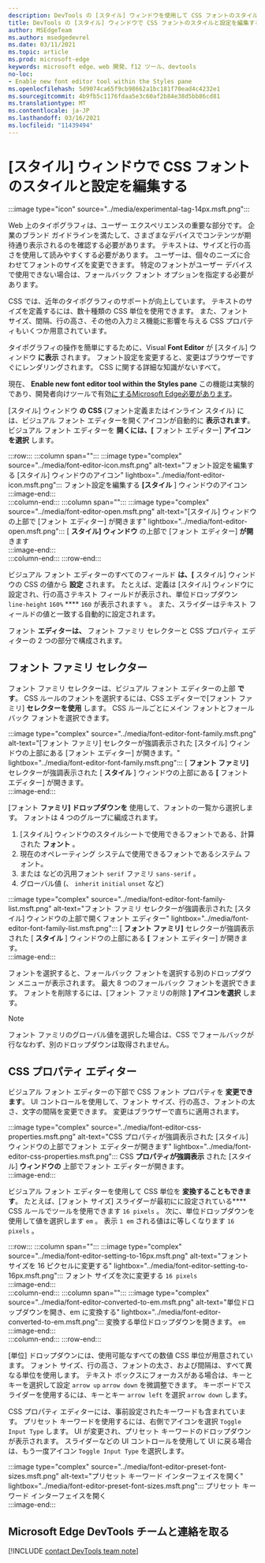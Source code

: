 ```yaml
---
description: DevTools の [スタイル] ウィンドウを使用して CSS フォントのスタイルと設定をMicrosoft Edgeします。
title: DevTools の [スタイル] ウィンドウで CSS フォントのスタイルと設定を編集する
author: MSEdgeTeam
ms.author: msedgedevrel
ms.date: 03/11/2021
ms.topic: article
ms.prod: microsoft-edge
keywords: microsoft edge、web 開発、f12 ツール、devtools
no-loc:
- Enable new font editor tool within the Styles pane
ms.openlocfilehash: 5d9074ca65f9cb98662a1bc181f70ead4c4232e1
ms.sourcegitcommit: 4b9fb5c1176fdaa5e3c60af2b84e38d5bb86cd81
ms.translationtype: MT
ms.contentlocale: ja-JP
ms.lasthandoff: 03/16/2021
ms.locfileid: "11439494"
---
```

# <a name="edit-css-font-styles-and-settings-in-the-styles-pane"></a>[スタイル] ウィンドウで CSS フォントのスタイルと設定を編集する  

:::image type="icon" source="../media/experimental-tag-14px.msft.png":::

Web 上のタイポグラフィは、ユーザー エクスペリエンスの重要な部分です。  企業のブランド ガイドラインを満たして、さまざまなデバイスでコンテンツが期待通り表示されるのを確認する必要があります。  テキストは、サイズと行の高さを使用して読みやすくする必要があります。  ユーザーは、個々のニーズに合わせてフォントのサイズを変更できます。  特定のフォントがユーザー デバイスで使用できない場合は、フォールバック フォント オプションを指定する必要があります。  

CSS では、近年のタイポグラフィのサポートが向上しています。  テキストのサイズを定義するには、数十種類の CSS 単位を使用できます。  また、フォント サイズ、間隔、行の高さ、その他の入力ミス機能に影響を与える CSS プロパティもいくつか用意されています。  

タイポグラフィの操作を簡単にするために、Visual **Font Editor** が [スタイル] ウィンドウ **に表示** されます。  フォント設定を変更すると、変更はブラウザーですぐにレンダリングされます。  CSS に関する詳細な知識がないすべて。  

現在、 **Enable new font editor tool within the Styles pane** この機能は実験的であり、開発者向けツールで有効[にするMicrosoft Edge必要があります][DevtoolsExperimentalFeaturesIndexTurnOnExperimentalFeatures]。  

[スタイル] ウィンドウ **の CSS** (フォント定義またはインライン スタイル) には、ビジュアル フォント エディターを開くアイコンが自動的に **表示されます**。  ビジュアル フォント エディターを **開くには、[** フォント エディター] **アイコンを選択** します。  

:::row:::
   :::column span="":::
      :::image type="complex" source="../media/font-editor-icon.msft.png" alt-text="フォント設定を編集する [スタイル] ウィンドウのアイコン" lightbox="../media/font-editor-icon.msft.png":::
         フォント設定を編集する **[スタイル** ] ウィンドウのアイコン  
      :::image-end:::  
   :::column-end:::
   :::column span="":::
      :::image type="complex" source="../media/font-editor-open.msft.png" alt-text="[スタイル] ウィンドウの上部で [フォント エディター] が開きます" lightbox="../media/font-editor-open.msft.png":::
         [ **スタイル] ウィンドウ** の上部で [フォント エディター] **が開** きます  
      :::image-end:::  
   :::column-end:::
:::row-end:::  

ビジュアル フォント エディターのすべてのフィールド **は、[** スタイル] ウィンドウの CSS の値から **設定** されます。  たとえば、定義は [スタイル] ウィンドウに設定され、行の高さテキスト フィールドが表示され、単位ドロップダウン `line-height` `160%` **** `160` が表示されます `%` 。  また、スライダーはテキスト フィールドの値と一致する自動的に設定されます。  

フォント **エディターは、** フォント ファミリ セレクターと CSS プロパティ エディターの 2 つの部分で構成されます。  

## <a name="the-font-family-selector"></a>フォント ファミリ セレクター  

フォント ファミリ セレクターは、ビジュアル フォント エディターの上部 **です**。  CSS ルールのフォントを選択するには、CSS エディターで[フォント ファミリ] **セレクターを使用** します。  CSS ルールごとにメイン フォントとフォールバック フォントを選択できます。  

:::image type="complex" source="../media/font-editor-font-family.msft.png" alt-text="[フォント ファミリ] セレクターが強調表示された [スタイル] ウィンドウの上部にある [フォント エディター] が開きます。" lightbox="../media/font-editor-font-family.msft.png":::
   [ **フォント ファミリ]** セレクターが強調表示された [ **スタイル** ] ウィンドウの上部にある **[** フォント エディター] が開きます。  
:::image-end:::  

[フォント **ファミリ] ドロップダウンを** 使用して、フォントの一覧から選択します。  フォントは 4 つのグループに編成されます。  

1.  [スタイル] ウィンドウのスタイルシートで使用できるフォントである、計算された **フォント** 。  
1.  現在のオペレーティング システムで使用できるフォントであるシステム フォント。  
1.  または などの汎用フォント `serif` ファミリ `sans-serif` 。  
1.  グローバル値 (、 `inherit` `initial` `unset` など)  
    
:::image type="complex" source="../media/font-editor-font-family-list.msft.png" alt-text="フォント ファミリ セレクターが強調表示された [スタイル] ウィンドウの上部で開くフォント エディター" lightbox="../media/font-editor-font-family-list.msft.png":::
   [ **フォント ファミリ]** セレクターが強調表示された [ **スタイル** ] ウィンドウの上部にある **[** フォント エディター] が開きます。  
:::image-end:::  

フォントを選択すると、フォールバック フォントを選択する別のドロップダウン メニューが表示されます。  最大 8 つのフォールバック フォントを選択できます。  フォントを削除するには、[フォント ファミリの削除 **] アイコンを選択** します。  

<!--:::image type="complex" source="../media/font-editor-defining-fonts.msft.png" alt-text="The font editor with a defined list of fonts and fallback fonts" lightbox="../media/font-editor-defining-fonts.msft.png":::
   The **Font Editor** with a defined list of fonts and fallback fonts highlighted
:::image-end:::  -->

> [!NOTE]
> フォント ファミリのグローバル値を選択した場合は、CSS でフォールバックが行ななわず、別のドロップダウンは取得されません。  

## <a name="the-css-properties-editor"></a>CSS プロパティ エディター  

ビジュアル フォント エディターの下部で CSS フォント プロパティを **変更できます**。  UI コントロールを使用して、フォント サイズ、行の高さ、フォントの太さ、文字の間隔を変更できます。  変更はブラウザーで直ちに適用されます。  

:::image type="complex" source="../media/font-editor-css-properties.msft.png" alt-text="CSS プロパティが強調表示された [スタイル] ウィンドウの上部でフォント エディターが開きます" lightbox="../media/font-editor-css-properties.msft.png":::
   CSS **プロパティが強調表示** された [スタイル] **ウィンドウの** 上部でフォント エディターが開きます。  
:::image-end:::  

ビジュアル フォント エディターを使用して CSS 単位を **変換することもできます**。  たとえば、[フォント サイズ] スライダーが最初にに設定されている**** CSS ルールでツールを使用できます `16 pixels` 。  次に、単位ドロップダウンを使用して値を選択します `em` 。  表示 `1 em` される値はに等しくなります `16 pixels` 。  

:::row:::
   :::column span="":::
      :::image type="complex" source="../media/font-editor-setting-to-16px.msft.png" alt-text="フォント サイズを 16 ピクセルに変更する" lightbox="../media/font-editor-setting-to-16px.msft.png":::
         フォント サイズを次に変更する `16 pixels`  
      :::image-end:::  
   :::column-end:::
   :::column span="":::
      :::image type="complex" source="../media/font-editor-converted-to-em.msft.png" alt-text="単位ドロップダウンを開き、em に変換する" lightbox="../media/font-editor-converted-to-em.msft.png":::
         変換する単位ドロップダウンを開きます。 `em`  
      :::image-end:::  
   :::column-end:::
:::row-end:::  

[単位] ドロップダウンには、使用可能なすべての数値 CSS 単位が用意されています。  フォント サイズ、行の高さ、フォントの太さ、および間隔は、すべて異なる単位を使用します。  テキスト ボックスにフォーカスがある場合は、キーとキーを選択して設定 `arrow up` `arrow down` を微調整できます。  キーボードでスライダーを使用するには、キーとキー `arrow left` を選択 `arrow down` します。  

CSS プロパティ エディターには、事前設定されたキーワードも含まれています。  プリセット キーワードを使用するには、右側でアイコンを選択 `Toggle Input Type` します。  UI が変更され、プリセット キーワードのドロップダウンが表示されます。  スライダーなどの UI コントロールを使用して UI に戻る場合は、もう一度アイコン `Toggle Input Type` を選択します。  

:::image type="complex" source="../media/font-editor-preset-font-sizes.msft.png" alt-text="プリセット キーワード インターフェイスを開く" lightbox="../media/font-editor-preset-font-sizes.msft.png":::
   プリセット キーワード インターフェイスを開く  
:::image-end:::  

## <a name="getting-in-touch-with-the-microsoft-edge-devtools-team"></a>Microsoft Edge DevTools チームと連絡を取る  

[!INCLUDE [contact DevTools team note](../includes/contact-devtools-team-note.md)]  

<!-- links -->  

[DevtoolsIndex]: ../index.md "Microsoft Edge (Chromium) 開発者ツール | Microsoft Docs"  
[DevtoolsExperimentalFeaturesIndex]: ../experimental-features/index.md "実験的な機能|Microsoft Docs"  
[DevtoolsExperimentalFeaturesIndexTurnOnExperimentalFeatures]: ../experimental-features/index.md#turn-on-experimental-features "試験的機能を有効にする - 試験的機能 | Microsoft Docs"  

